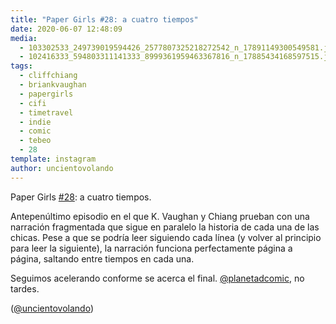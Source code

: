 ```yaml
---
title: "Paper Girls #28: a cuatro tiempos"
date: 2020-06-07 12:48:09
media: 
  - 103302533_249739019594426_2577807325218272542_n_17891149300549581.jpg
  - 102416333_594803311141333_8999361959463367816_n_17885434168597515.jpg
tags: 
  - cliffchiang
  - briankvaughan
  - papergirls
  - cifi
  - timetravel
  - indie
  - comic
  - tebeo
  - 28
template: instagram
author: uncientovolando
---
```


Paper Girls [#28](/tags/28): a cuatro tiempos.

Antepenúltimo episodio en el que K. Vaughan y Chiang prueban con una narración fragmentada que sigue en paralelo la historia de cada una de las chicas. Pese a que se podría leer siguiendo cada línea (y volver al principio para leer la siguiente), la narración funciona perfectamente página a página, saltando entre tiempos en cada una.

Seguimos acelerando conforme se acerca el final. [@planetadcomic](https://instagram.com/planetadcomic), no tardes.

([@uncientovolando](https://instagram.com/uncientovolando))
